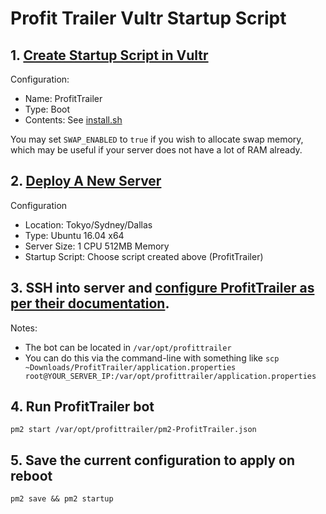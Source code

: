 # Profit Trailer Vultr Startup Script

## 1. [Create Startup Script in Vultr](https://my.vultr.com/startup/manage/?SCRIPTID=new)

Configuration:
- Name: ProfitTrailer
- Type: Boot
- Contents: See [install.sh](https://raw.githubusercontent.com/ryzr/profittrailer-vultr/master/install.sh)

You may set `SWAP_ENABLED` to `true` if you wish to allocate swap memory, which may be useful if your server does not have a lot of RAM already.

## 2. [Deploy A New Server](https://my.vultr.com/deploy/)

Configuration
- Location: Tokyo/Sydney/Dallas
- Type: Ubuntu 16.04 x64
- Server Size: 1 CPU 512MB Memory
- Startup Script: Choose script created above (ProfitTrailer)

## 3. SSH into server and [configure ProfitTrailer as per their documentation](https://wiki.profittrailer.com/doku.php?id=instructions#create_an_exchange_account_get_your_api_keys).

Notes:
- The bot can be located in `/var/opt/profittrailer`
- You can do this via the command-line with something like `scp ~Downloads/ProfitTrailer/application.properties root@YOUR_SERVER_IP:/var/opt/profittrailer/application.properties`

## 4. Run ProfitTrailer bot

`pm2 start /var/opt/profittrailer/pm2-ProfitTrailer.json`

## 5. Save the current configuration to apply on reboot

`pm2 save && pm2 startup`
